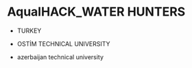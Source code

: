 # AqualHACK_WATER HUNTERS
+  TURKEY
- OSTİM TECHNICAL UNIVERSITY
+  azerbaijan technical university
